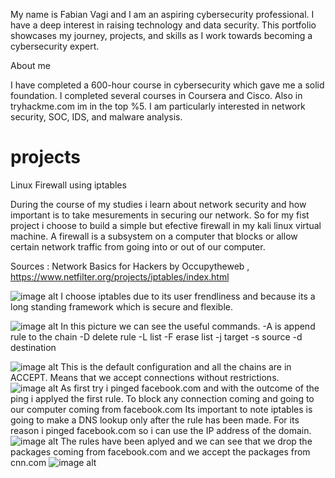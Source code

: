 My name is Fabian Vagi and I am an aspiring cybersecurity professional.
I have a deep interest in raising technology and data security.
This portfolio showcases my journey, projects, and skills as I work towards becoming a cybersecurity expert.

About me

I have completed a 600-hour course in cybersecurity which gave me a solid foundation.
I completed several courses in Coursera and Cisco.
Also in tryhackme.com im in the top %5.
I am particularly interested in network security, SOC, IDS, and malware analysis.


# projects
Linux Firewall using iptables

During the course of my studies i learn about network security and how important is to take mesurements in securing our network.
So for my fist project i choose to build a simple but efective firewall in my kali linux virtual machine.
A firewall is a subsystem on a computer that blocks or allow certain network traffic from going into or out of our computer.

Sources : Network Basics for Hackers by Occupytheweb ,  https://www.netfilter.org/projects/iptables/index.html 


![image alt](https://github.com/fabianvagi91/projects/blob/c377fd6b80d301dfa0a679340e0c70552dfa3dfd/iptablesinstall.png)
I choose iptables due to its user frendliness and because its a long standing framework which is secure and flexible. 

![image alt](https://github.com/fabianvagi91/projects/blob/d3c14782a55a493677f2f5d8b0014b5e2f79f168/iptables%20help.jpg)
In this picture we can see the useful commands.
-A is append rule to the chain -D delete rule  -L list -F erase list -j target -s source -d destination

![image alt](https://github.com/fabianvagi91/projects/blob/72d91838330502b7a7e96f8cd8241c9721629cdd/iptablespolicy.png)
This is the default configuration and all the chains are in ACCEPT. 
Means that we accept connections without restrictions.
![image alt](https://github.com/fabianvagi91/projects/blob/f2a31b3737ea420a74f6b209cd7e7361dece0551/Iptablesblockfacebook.jpg)
As first try i pinged facebook.com and with the outcome of the ping i applyed the first rule.
To block any connection coming and going to our computer coming from facebook.com
Its important to note iptables is going to make a DNS lookup only after the rule has been made.
For its reason i pinged facebook.com so i can use the IP address of the domain.
![image alt](https://github.com/fabianvagi91/projects/blob/d3c14782a55a493677f2f5d8b0014b5e2f79f168/iptables%20outcome.png)
The rules have been aplyed and we can see that we drop the packages coming from facebook.com and we accept the packages from cnn.com
![image alt]( iptablesblock)
